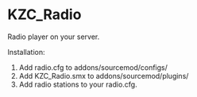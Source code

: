# KZC_Radio

Radio player on your server.

Installation:

1. Add radio.cfg to addons/sourcemod/configs/
2. Add KZC_Radio.smx to addons/sourcemod/plugins/
3. Add radio stations to your radio.cfg.